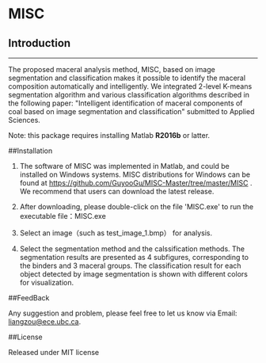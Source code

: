 # MISC

## Introduction

-------
The proposed maceral analysis method, MISC, based on image segmentation and classification 
makes it possible to identify the maceral composition automatically and intelligently.
We integrated 2-level K-means segmentation algorithm and various classification algorithms 
described in the following paper:
"Intelligent identification of maceral components of coal based on image segmentation and classification" submitted to Applied Sciences.

Note: this package requires installing Matlab **R2016b** or latter.

##Installation 

1. The software of MISC was implemented in Matlab, and could be installed on
Windows systems. MISC distributions for Windows can be found at 
https://github.com/GuyooGu/MISC-Master/tree/master/MISC . We recommend that users can download the latest release. 

2. After downloading, please double-click on the file 'MISC.exe' to run the executable file：MISC.exe

3. Select an image（such as test_image_1.bmp） for analysis.

4. Select the segmentation method and the calssification methods. 
The segmentation results are presented as 4 subfigures, corresponding to the binders and 3 maceral groups. The classification result for each object detected by image segmentation is shown with different colors for visualization. 

##FeedBack 

Any suggestion and problem, please feel free to let us know via Email: liangzou@ece.ubc.ca.

##License 

Released under MIT license


